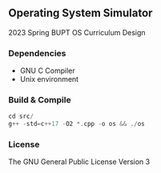 ## Operating System Simulator

2023 Spring BUPT OS Curriculum Design

### Dependencies

- GNU C Compiler
- Unix environment

### Build & Compile

```cpp
cd src/
g++ -std=c++17 -O2 *.cpp -o os && ./os
```

### License
The GNU General Public License Version 3